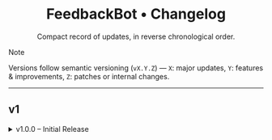 <div align="center">

# FeedbackBot • Changelog  
Compact record of updates, in reverse chronological order.

</div>

> [!NOTE]  
> Versions follow semantic versioning (`vX.Y.Z`) — `X`: major updates, `Y`: features & improvements, `Z`: patches or internal changes.

---

## v1

<details>
<summary>v1.0.0 – Initial Release</summary>

- First public version of FeedbackBot  
- All planned features completed and functional  
- Refer to [README](./README.md) for full feature list

</details>
